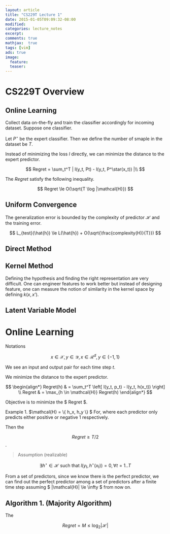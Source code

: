 ```yaml
---
layout: article
title: "CS229T Lecture 1"
date: 2015-01-05T09:09:32-08:00
modified:
categories: lecture_notes
excerpt: 
comments: true
mathjax:  true
tags: [vim]
ads: true
image:
  feature:
  teaser:
---
```



# CS229T Overview

## Online Learning 

Collect data on-the-fly and train the classifier accordingly for incoming dataset. Suppose one classifier.

Let $P^\star$ be the expert classifier. Then we define the number of smaple in the dataset be $T$.

Instead of minimizing the loss $l$ directly, we can minimize the distance to the expert predictor.

$$
Regret = \sum_t^T | l(y_t, Pt) - l(y_t, P^\star(x_t)) |\\
$$

The $Regret$ satisfy the following inequality.

$$ 
Regret \le O(\sqrt{T \log |\mathcal{H}})
$$

## Uniform Convergence

The generalization error is bounded by the complexity of predictor $\mathcal{H}$ and the training error.

$$
L_{test}(\hat{h}) \le L(\hat{h}) + O(\sqrt{\frac{complexity(H)}{T}})
$$

## Direct Method

## Kernel Method

Defining the hypothesis and finding the right representation are very difficult. One can engineer features to work better but instead of designing feature, one can measure the notion of similarity in the kernel space by defining $k(x,x’)$.


## Latent Variable Model


# Online Learning

Notations

$$
x \in \mathcal{X}, y \in \mathcal{Y}, x \in \mathcal{R}^d, y \in \{-1,1\}
$$

We see an input and output pair for each time step $t$.

We minimize the distance to the expert predictor.

$$
\begin{align*}
Regret(h) & = \sum_t^T \left[ l(y_t, p_t) - l(y_t, h(x_t)) \right] \\
Regret    & = \max_{h \in \mathcal{H}} Regret(h)
\end{align*}
$$

Objective is to minimize the $ Regret $. 

Example 1.
$\mathcal{H} = \\{ h_x, h_y \\} $
For, where each predictor only predicts either positive or negative 1 respectively.

Then the

$$ Regret \ge T/2 $$.

> Assumption (realizable)

$$
\exists h^\star \in \mathcal{H} \mbox{ such that } l(y_t, h^\star (x_t)) = 0, \forall t=1..T
$$

From a set of predictors, since we know there is the perfect predictor, we can find out the perfect predictor among a set of predictors after a finite time step assuming $ \|\mathcal{H}\| \le \infty $ from now on.

## Algorithm 1. (Majority Algorithm)

The

$$
Regret = M \le \log_2 |\mathcal{H}|
$$
